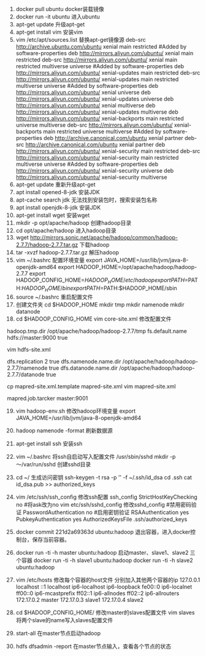 1. docker pull ubuntu       docker装载镜像
2. docker run -it ubuntu    进入ubuntu
3. apt-get update           升级apt-get
4. apt-get install vim      安装vim
5. vim /etc/apt/sources.list 替换apt-get镜像源
deb-src http://archive.ubuntu.com/ubuntu xenial main restricted #Added by software-properties
deb http://mirrors.aliyun.com/ubuntu/ xenial main restricted
deb-src http://mirrors.aliyun.com/ubuntu/ xenial main restricted multiverse universe #Added by software-properties
deb http://mirrors.aliyun.com/ubuntu/ xenial-updates main restricted
deb-src http://mirrors.aliyun.com/ubuntu/ xenial-updates main restricted multiverse universe #Added by software-properties
deb http://mirrors.aliyun.com/ubuntu/ xenial universe
deb http://mirrors.aliyun.com/ubuntu/ xenial-updates universe
deb http://mirrors.aliyun.com/ubuntu/ xenial multiverse
deb http://mirrors.aliyun.com/ubuntu/ xenial-updates multiverse
deb http://mirrors.aliyun.com/ubuntu/ xenial-backports main restricted universe multiverse
deb-src http://mirrors.aliyun.com/ubuntu/ xenial-backports main restricted universe multiverse #Added by software-properties
deb http://archive.canonical.com/ubuntu xenial partner
deb-src http://archive.canonical.com/ubuntu xenial partner
deb http://mirrors.aliyun.com/ubuntu/ xenial-security main restricted
deb-src http://mirrors.aliyun.com/ubuntu/ xenial-security main restricted multiverse universe #Added by software-properties
deb http://mirrors.aliyun.com/ubuntu/ xenial-security universe
deb http://mirrors.aliyun.com/ubuntu/ xenial-security multiverse
6. apt-get update       重新升级apt-get
7. apt install opened-8-jdk     安装JDK
8. apt-cache search jdk         无法找到安装包时，搜索安装包名称
9. apt install openjdk-8-jdk    安装JDK
10. apt-get install wget        安装wget
11. mkdir -p opt/apache/hadoop  创建hadoop目录
12. cd opt/apache/hadoop        进入hadoop目录
13. wget http://mirrors.sonic.net/apache/hadoop/common/hadoop-2.7.7/hadoop-2.7.7.tar.gz 下载hadoop
14. tar -xvzf hadoop-2.7.7.tar.gz     解压hadoop
15. vim ~/.bashrc       配置环境变量
export JAVA_HOME=/usr/lib/jvm/java-8-openjdk-amd64
export HADOOP_HOME=/opt/apache/hadoop/hadoop-2.7.7
export HADOOP_CONFIG_HOME=$HADOOP_HOME/etc/hadoop
export PATH=$PATH:$HADOOP_HOME/bin
export PATH=$PATH:$HADOOP_HOME/sbin
16. source ~/.bashrc    重启配置文件
17. 创建文件夹  cd $HADOOP_HOME
mkdir tmp
mkdir namenode
mkdir datanode
18. cd $HADOOP_CONFIG_HOME
vim core-site.xml       修改配置文件
<?xml-stylesheet type="text/xsl" href="configuration.xsl"?>
<!--
  Licensed under the Apache License, Version 2.0 (the "License");
  you may not use this file except in compliance with the License.
  You may obtain a copy of the License at

    http://www.apache.org/licenses/LICENSE-2.0

  Unless required by applicable law or agreed to in writing, software
  distributed under the License is distributed on an "AS IS" BASIS,
  WITHOUT WARRANTIES OR CONDITIONS OF ANY KIND, either express or implied.
  See the License for the specific language governing permissions and
  limitations under the License. See accompanying LICENSE file.
-->

<!-- Put site-specific property overrides in this file. -->
<configuration>
<property>
        <name>hadoop.tmp.dir</name>
        <value>/opt/apache/hadoop/hadoop-2.7.7/tmp</value>
</property>
<property>
        <name>fs.default.name</name>
        <value>hdfs://master:9000</value>
        <final>true</final>
</property>
</configuration>

vim hdfs-site.xml
<?xml-stylesheet type="text/xsl" href="configuration.xsl"?>
<!--
  Licensed under the Apache License, Version 2.0 (the "License");
  you may not use this file except in compliance with the License.
  You may obtain a copy of the License at

    http://www.apache.org/licenses/LICENSE-2.0

  Unless required by applicable law or agreed to in writing, software
  distributed under the License is distributed on an "AS IS" BASIS,
  WITHOUT WARRANTIES OR CONDITIONS OF ANY KIND, either express or implied.
  See the License for the specific language governing permissions and
  limitations under the License. See accompanying LICENSE file.
-->

<!-- Put site-specific property overrides in this file. -->

<configuration>
<property>
        <name>dfs.replication</name>
        <value>2</value>
        <final>true</final>
</property>
<property>
        <name>dfs.namenode.name.dir</name>
        <value>/opt/apache/hadoop/hadoop-2.7.7/namenode</value>
        <final>true</final>
</property>
<property>
        <name>dfs.datanode.name.dir</name>
        <value>/opt/apache/hadoop/hadoop-2.7.7/datanode</value>
        <final>true</final>
</property>
</configuration>

cp mapred-site.xml.template mapred-site.xml
vim mapred-site.xml
<?xml version="1.0"?>
<?xml-stylesheet type="text/xsl" href="configuration.xsl"?>
<!--
  Licensed under the Apache License, Version 2.0 (the "License");
  you may not use this file except in compliance with the License.
  You may obtain a copy of the License at

    http://www.apache.org/licenses/LICENSE-2.0

  Unless required by applicable law or agreed to in writing, software
  distributed under the License is distributed on an "AS IS" BASIS,
  WITHOUT WARRANTIES OR CONDITIONS OF ANY KIND, either express or implied.
  See the License for the specific language governing permissions and
  limitations under the License. See accompanying LICENSE file.
-->

<!-- Put site-specific property overrides in this file. -->

<configuration>
<property>
        <name>mapred.job.tarcker</name>
        <value>master:9001</value>
</property>
</configuration>

19. vim hadoop-env.sh   修改hadoop环境变量
export JAVA_HOME=/usr/lib/jvm/java-8-openjdk-amd64

20. hadoop namenode -format 刷新数据源

21. apt-get install ssh     安装ssh
22. vim ~/.bashrc   将ssh自启动写入配置文件
/usr/sbin/sshd
mkdir -p ～/var/run/sshd    创建sshd目录
23. cd ~/           生成访问密钥
ssh-keygen -t rsa -p '' -f ~/.ssh/id_dsa
cd .ssh
cat id_dsa.pub >> authorized_keys

24. vim /etc/ssh/ssh_config  修改ssh配置 ssh_config
StrictHostKeyChecking no    #将ask改为no
vim etc/ssh/sshd_config     修改sshd_config
#禁用密码验证
PasswordAuthentication  no
#启用密钥验证
RSAAuthentication   yes
PubkeyAuthentication    yes
AuthorizedKeysFile  .ssh/authorized_keys

25. docker commit 221d2a69363d ubuntu:hadoop    退出容器，进入docker控制台，保存当前容器。
26. docker run -ti -h master ubuntu:hadoop      启动master、slave1、slave2 三个容器
docker run -ti -h slave1 ubuntu:hadoop
docker run -ti -h slave2 ubuntu:hadoop

27. vim /etc/hosts 修改每个容器的host文件 分别加入其他两个容器的ip
127.0.0.1       localhost
::1     localhost ip6-localhost ip6-loopback
fe00::0 ip6-localnet
ff00::0 ip6-mcastprefix
ff02::1 ip6-allnodes
ff02::2 ip6-allrouters
172.17.0.2      master
172.17.0.3      slave1
172.17.0.4      slave2

28. cd $HADOOP_CONFIG_HOME/     修改master的slaves配置文件
vim slaves
将两个slave的name写入slaves配置文件

29. start-all           在master节点启动hadoop
30. hdfs dfsadmin -report       在master节点输入，查看各个节点的状态